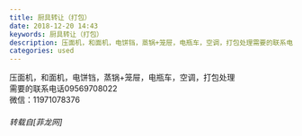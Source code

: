 ```yaml
---
title: 厨具转让（打包）
date: 2018-12-20 14:43
keywords: 厨具转让（打包）
description: 压面机，和面机，电饼铛，蒸锅+笼屉，电瓶车，空调，打包处理需要的联系电话09569708022微信：11971078376
categories: used
---
```

<td class="t_f" id="postmessage_2525038">

压面机，和面机，电饼铛，蒸锅+笼屉，电瓶车，空调，打包处理<br/>
需要的联系电话09569708022<br/>
微信：11971078376</td>
###### 转载自[菲龙网]